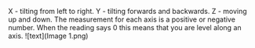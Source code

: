 X - tilting from left to right.
Y - tilting forwards and backwards.
Z - moving up and down. 
The measurement for each axis is a positive or negative number. When the reading says 0 this means that you are level along an axis.
![text](Image 1.png)
